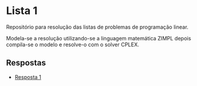 # Lista 1

Repositório para resolução das listas de problemas de programação linear.

Modela-se a resolução utilizando-se a linguagem matemática ZIMPL depois compila-se o modelo e resolve-o com o solver CPLEX.

## Respostas

<!-- lista de itens -->
* [Resposta 1](Lista1/01/README.md)
